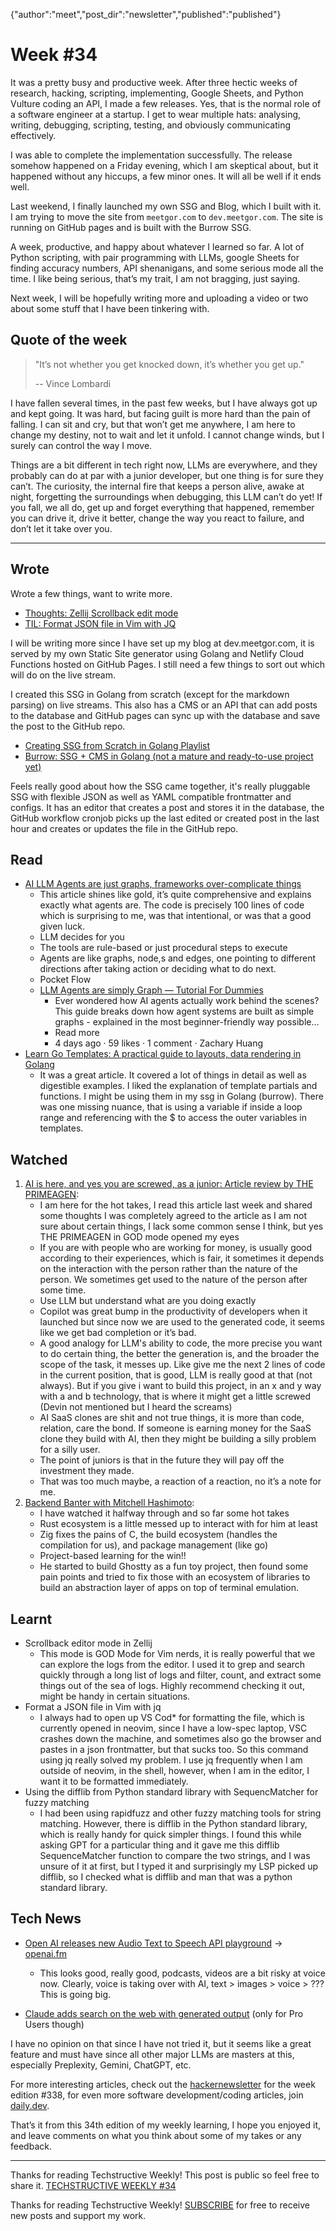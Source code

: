 {"author":"meet","post_dir":"newsletter","published":"published"}

<h1>Week #34</h1>
<p>It was a pretty busy and productive week. After three hectic weeks of research, hacking, scripting, implementing, Google Sheets, and Python Vulture coding an API, I made a few releases. Yes, that is the normal role of a software engineer at a startup. I get to wear multiple hats: analysing, writing, debugging, scripting, testing, and obviously communicating effectively.</p>
<p>I was able to complete the implementation successfully. The release somehow happened on a Friday evening, which I am skeptical about, but it happened without any hiccups, a few minor ones. It will all be well if it ends well.</p>
<p>Last weekend, I finally launched my own SSG and Blog, which I built with it. I am trying to move the site from <code>meetgor.com</code> to <code>dev.meetgor.com</code>. The site is running on GitHub pages and is built with the Burrow SSG.</p>
<p>A week, productive, and happy about whatever I learned so far. A lot of Python scripting, with pair programming with LLMs, google Sheets for finding accuracy numbers, API shenanigans, and some serious mode all the time. I like being serious, that’s my trait, I am not bragging, just saying.</p>
<p>Next week, I will be hopefully writing more and uploading a video or two about some stuff that I have been tinkering with.</p>
<h2>Quote of the week</h2>
<blockquote>
<p>&quot;It’s not whether you get knocked down, it’s whether you get up.&quot;</p>
<p>-- Vince Lombardi</p>
</blockquote>
<p>I have fallen several times, in the past few weeks, but I have always got up and kept going. It was hard, but facing guilt is more hard than the pain of falling. I can sit and cry, but that won’t get me anywhere, I am here to change my destiny, not to wait and let it unfold. I cannot change winds, but I surely can control the way I move.</p>
<p>Things are a bit different in tech right now, LLMs are everywhere, and they probably can do at par with a junior developer, but one thing is for sure they can’t. The curiosity, the internal fire that keeps a person alive, awake at night, forgetting the surroundings when debugging, this LLM can’t do yet! If you fall, we all do, get up and forget everything that happened, remember you can drive it, drive it better, change the way you react to failure, and  don’t let it take over you.</p>
<hr>
<h2>Wrote</h2>
<p>Wrote a few things, want to write more.</p>
<ul>
<li><a href="https://dev.meetgor.com/thoughts/zellij-open-scrollback-edit-mode/">Thoughts: Zellij Scrollback edit mode</a></li>
<li><a href="https://dev.meetgor.com/til/format-json-in-vim-with-jq/">TIL: Format JSON file in Vim with JQ</a></li>
</ul>
<p>I will be writing more since I have set up my blog at dev.meetgor.com, it is served by my own Static Site generator using Golang and Netlify Cloud Functions hosted on GitHub Pages. I still need a few things to sort out which will do on the live stream.</p>
<p>I created this SSG in Golang from scratch (except for  the markdown parsing) on live streams. This also has a CMS or an API that can add posts to the database and GitHub pages can sync up with the database and save the post to the GitHub repo.</p>
<ul>
<li><a href="https://www.youtube.com/playlist?list=PLMVgNvnU9WlGRy0FySl6Ot9M5Rtb7qopu">Creating SSG from Scratch in Golang Playlist</a></li>
<li><a href="https://github.com/mr-destructive/burrow">Burrow: SSG + CMS in Golang (not a mature and ready-to-use project yet)</a></li>
</ul>
<p>Feels really good about how the SSG came together, it's really pluggable SSG with flexible JSON as well as YAML compatible frontmatter and configs. It has an editor that creates a post and stores it in the database, the GitHub workflow cronjob picks up the last edited or created post in the last hour and creates or updates the file in the GitHub repo.</p>
<h2>Read</h2>
<ul>
<li><a href="https://zacharyhuang.substack.com/p/llm-agent-internal-as-a-graph-tutorial">AI LLM Agents are just graphs, frameworks over-complicate things</a>
<ul>
<li>This article shines like gold, it’s quite comprehensive and explains exactly what agents are. The code is precisely 100 lines of code which is surprising to me, was that intentional, or was that a good given luck.</li>
<li>LLM decides for you</li>
<li>The tools are rule-based or just procedural steps to execute</li>
<li>Agents are like graphs, node,s and edges, one pointing to different directions after taking action or deciding what to do next.</li>
<li>Pocket Flow</li>
<li><a href="https://zacharyhuang.substack.com/p/llm-agent-internal-as-a-graph-tutorial">LLM Agents are simply Graph — Tutorial For Dummies</a>
<ul>
<li>Ever wondered how AI agents actually work behind the scenes? This guide breaks down how agent systems are built as simple graphs - explained in the most beginner-friendly way possible…</li>
<li>Read more</li>
<li>4 days ago · 59 likes · 1 comment · Zachary Huang</li>
</ul>
</li>
</ul>
</li>
<li><a href="https://evolveasdev.com/blogs/guide/learn-go-templates-a-practical-guide-to-layouts-data-binding-and-rendering?ref=dailydev">Learn Go Templates: A practical guide to layouts, data rendering in Golang</a>
<ul>
<li>It was a great article. It covered a lot of things in detail as well as digestible examples. I liked the explanation of template partials and functions. I might be using them in my ssg in Golang (burrow). There was one missing nuance, that is using a variable if inside a loop range and referencing with the $ to access the outer variables in templates.</li>
</ul>
</li>
</ul>
<h2>Watched</h2>
<ol>
<li><a href="https://youtu.be/LXUw0xSib-g">AI is here, and yes you are screwed, as a junior: Article review by THE PRIMEAGEN</a>:
<ul>
<li>I am here for the hot takes, I read this article last week and shared some thoughts I was completely agreed to the article as I am not sure about certain things, I lack some common sense I think, but yes THE PRIMEAGEN in GOD mode opened my eyes</li>
<li>If you are with people who are working for money, is usually good according to their experiences, which is fair, it sometimes it depends on the interaction with the person rather than the nature of the person. We sometimes get used to the nature of the person after some time.</li>
<li>Use LLM but understand what are you doing exactly</li>
<li>Copilot was great bump in the productivity of developers when it launched but since now we are used to the generated code, it seems like we get bad completion or it’s bad.</li>
<li>A good analogy for LLM's ability to code, the more precise you want to do certain thing, the better the generation is, and the broader the scope of the task, it messes up. Like give me the next 2 lines of code in the current position, that is good, LLM is really good at that (not always). But if you give i want to build this project, in an x and y way with a and b technology, that is where it might get a little screwed (Devin not mentioned but I heard the screams)</li>
<li>AI SaaS clones are shit and not true things, it is more than code, relation, care the bond. If someone is earning money for the SaaS clone they build with AI, then they might be building a silly problem for a silly user.</li>
<li>The point of juniors is that in the future they will pay off the investment they made.</li>
<li>That was too much maybe, a reaction of a reaction, no it’s a note for me.</li>
</ul>
</li>
<li><a href="https://youtu.be/586_BAMMOQ8">Backend Banter with Mitchell Hashimoto</a>:
<ul>
<li>I have watched it halfway through and so far some hot takes</li>
<li>Rust ecosystem is a little messed up to interact with for him at least</li>
<li>Zig fixes the pains of C, the build ecosystem (handles the compilation for us), and package management (like go)</li>
<li>Project-based learning for the win!!</li>
<li>He started to build Ghostty as a fun toy project, then found some pain points and tried to fix those with an ecosystem of libraries to build an  abstraction layer of apps on top of terminal emulation.</li>
</ul>
</li>
</ol>
<h2>Learnt</h2>
<ul>
<li>Scrollback editor mode in Zellij
<ul>
<li>This mode is GOD Mode for Vim nerds, it is really powerful that we can explore the logs from the editor. I used it to grep and search quickly through a long list of logs and filter, count, and extract some things out of the sea of logs. Highly recommend checking it out, might be handy in certain situations.</li>
</ul>
</li>
<li>Format a JSON file in Vim with jq
<ul>
<li>I always had to open up VS Cod* for formatting the file, which is currently opened in neovim, since I have a low-spec laptop, VSC crashes down the machine, and sometimes also go the browser and pastes in a json frontmatter, but that sucks too. So this command using jq really solved my problem. I use jq frequently when I am outside of neovim, in the shell, however, when I am in the editor, I want it to be formatted immediately.</li>
</ul>
</li>
<li>Using the difflib from Python standard library with SequencMatcher for fuzzy matching
<ul>
<li>I had been using rapidfuzz and other fuzzy matching tools for string matching. However, there is difflib in the Python standard library, which is really handy for quick simpler things. I found this while asking GPT for a particular thing and it gave me this difflib SequenceMatcher function to compare the two strings, and I was unsure of it at first, but I typed it and surprisingly my LSP picked up difflib, so I checked what is difflib and man that was a python standard library.</li>
</ul>
</li>
</ul>
<h2>Tech News</h2>
<ul>
<li>
<p><a href="https://openai.com/index/introducing-our-next-generation-audio-models/">Open AI releases new Audio Text to Speech API playground</a> → <a href="openai.fm">openai.fm</a></p>
<ul>
<li>This looks good, really good, podcasts, videos are a bit risky at voice now. Clearly, voice is taking over with AI, text &gt; images &gt; voice &gt; ??? This is going big.</li>
</ul>
</li>
<li>
<p><a href="https://www.anthropic.com/news/web-search">Claude adds search on the web with generated output</a> (only for Pro Users though)</p>
</li>
</ul>
<p>I have no opinion on that since I have not tried it, but it seems like a great feature and must have since all other major LLMs are masters at this, especially Preplexity, Gemini, ChatGPT, etc.</p>
<p>For more interesting articles, check out the <a href="https://buttondown.com/hacker-newsletter/archive/hacker-newsletter-738">hackernewsletter</a> for the week edition #338, for even more software development/coding articles, join <a href="https://daily.dev/">daily.dev</a>.</p>
<p>That’s it from this 34th edition of my weekly learning, I hope you enjoyed it, and leave comments on what you think about some of my takes or any feedback.</p>
<hr>
<p>Thanks for reading Techstructive Weekly!
This post is public so feel free to share it. <a href="https://techstructively.substack.com/p/techstructive-weekly-34">TECHSTRUCTIVE WEEKLY #34</a></p>
<p>Thanks for reading Techstructive Weekly! <a href="https://techstructively.substack.com/subscribe">SUBSCRIBE</a> for free to receive new posts and support my work.</p>
